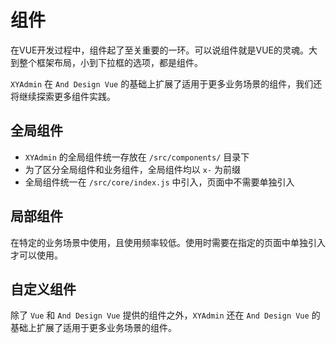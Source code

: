 # 组件

在VUE开发过程中，组件起了至关重要的一环。可以说组件就是VUE的灵魂。大到整个框架布局，小到下拉框的选项，都是组件。

`XYAdmin` 在 `And Design Vue` 的基础上扩展了适用于更多业务场景的组件，我们还将继续探索更多组件实践。

## 全局组件

- `XYAdmin` 的全局组件统一存放在 `/src/components/` 目录下
- 为了区分全局组件和业务组件，全局组件均以 `x-` 为前缀
- 全局组件统一在 `/src/core/index.js` 中引入，页面中不需要单独引入

## 局部组件

在特定的业务场景中使用，且使用频率较低。使用时需要在指定的页面中单独引入才可以使用。

## 自定义组件

除了 `Vue` 和 `And Design Vue` 提供的组件之外，`XYAdmin` 还在 `And Design Vue` 的基础上扩展了适用于更多业务场景的组件。
